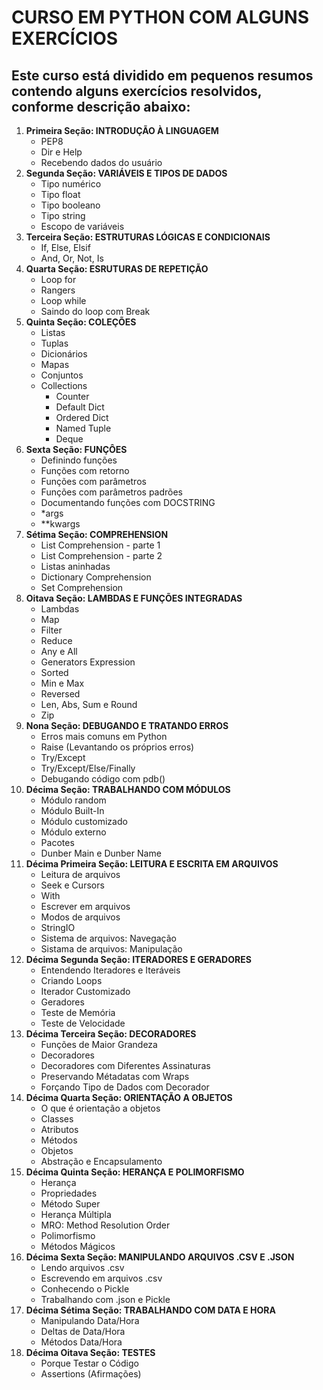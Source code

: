 # CURSO EM PYTHON COM ALGUNS EXERCÍCIOS
## Este curso está dividido em pequenos resumos contendo alguns exercícios resolvidos, conforme descrição abaixo:

1. **Primeira Seção: INTRODUÇÃO À LINGUAGEM** 
   - PEP8
   - Dir e Help
   - Recebendo dados do usuário
2. **Segunda Seção: VARIÁVEIS E TIPOS DE DADOS**
   - Tipo numérico
   - Tipo float
   - Tipo booleano
   - Tipo string
   - Escopo de variáveis
3. **Terceira Seção: ESTRUTURAS LÓGICAS E CONDICIONAIS**
   - If, Else, Elsif
   - And, Or, Not, Is
4. **Quarta Seção: ESRUTURAS DE REPETIÇÃO**
   - Loop for
   - Rangers
   - Loop while
   - Saindo do loop com Break
5. **Quinta Seção: COLEÇÕES**
   - Listas
   - Tuplas
   - Dicionários
   - Mapas
   - Conjuntos
   - Collections
      - Counter
      - Default Dict
      - Ordered Dict
      - Named Tuple
      - Deque
6. **Sexta Seção: FUNÇÔES**
   - Definindo funções
   - Funções com retorno
   - Funções com parâmetros
   - Funções com parâmetros padrões
   - Documentando funções com DOCSTRING
   - *args
   - **kwargs
7. **Sétima Seção: COMPREHENSION**
   - List Comprehension - parte 1
   - List Comprehension - parte 2
   - Listas aninhadas
   - Dictionary Comprehension
   - Set Comprehension
8. **Oitava Seção: LAMBDAS E FUNÇÕES INTEGRADAS**
   - Lambdas
   - Map
   - Filter
   - Reduce
   - Any e All
   - Generators Expression
   - Sorted
   - Min e Max
   - Reversed
   - Len, Abs, Sum e Round
   - Zip
9. **Nona Seção: DEBUGANDO E TRATANDO ERROS**
   - Erros mais comuns em Python
   - Raise (Levantando os próprios erros)
   - Try/Except
   - Try/Except/Else/Finally
   - Debugando código com pdb()
10. **Décima Seção: TRABALHANDO COM MÓDULOS**
    - Módulo random
    - Módulo Built-In
    - Módulo customizado
    - Módulo externo
    - Pacotes
    - Dunber Main e Dunber Name
11. **Décima Primeira Seção: LEITURA E ESCRITA EM ARQUIVOS**
    - Leitura de arquivos
    - Seek e Cursors
    - With
    - Escrever em arquivos
    - Modos de arquivos
    - StringIO
    - Sistema de arquivos: Navegação
    - Sistama de arquivos: Manipulação
12. **Décima Segunda Seção: ITERADORES E GERADORES**
    - Entendendo Iteradores e Iteráveis
    - Criando Loops
    - Iterador Customizado
    - Geradores
    - Teste de Memória
    - Teste de Velocidade
13. **Décima Terceira Seção: DECORADORES**
    - Funções de Maior Grandeza
    - Decoradores
    - Decoradores com Diferentes Assinaturas
    - Preservando Métadatas com Wraps
    - Forçando Tipo de Dados com Decorador
14. **Décima Quarta Seção: ORIENTAÇÃO A OBJETOS**
    - O que é orientação a objetos
    - Classes
    - Atributos
    - Métodos
    - Objetos
    - Abstração e Encapsulamento
15. **Décima Quinta Seção: HERANÇA E POLIMORFISMO**
    - Herança
    - Propriedades
    - Método Super
    - Herança Múltipla
    - MRO: Method Resolution Order
    - Polimorfismo
    - Métodos Mágicos
16. **Décima Sexta Seção: MANIPULANDO ARQUIVOS .CSV E .JSON**
    - Lendo arquivos .csv
    - Escrevendo em arquivos .csv
    - Conhecendo o Pickle
    - Trabalhando com .json e Pickle
17. **Décima Sétima Seção: TRABALHANDO COM DATA E HORA**
    - Manipulando Data/Hora
    - Deltas de Data/Hora
    - Métodos Data/Hora
18. **Décima Oitava Seção: TESTES**
    - Porque Testar o Código
    - Assertions (Afirmações)
